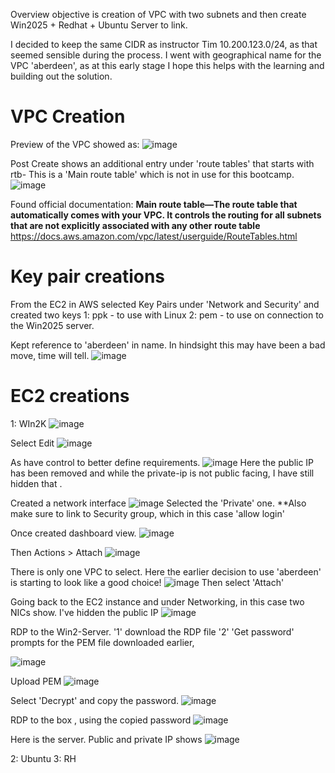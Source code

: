 
Overview objective is creation of VPC with two subnets and then create Win2025 + Redhat + Ubuntu Server to link.

I decided to keep the same CIDR as instructor Tim  10.200.123.0/24, as that seemed sensible during the process.
I went with geographical name for the VPC 'aberdeen', as at this early stage I hope this helps with the learning and building out the solution.

# VPC Creation
Preview of the VPC showed as: 
![image](https://github.com/user-attachments/assets/04308e70-b1e8-4da5-87d9-9bf480b83d01)

Post Create shows an additional entry under 'route tables'  that starts with rtb-
This is a 'Main route table' which is not in use for this bootcamp.
![image](https://github.com/user-attachments/assets/105eb27e-6ae4-45f5-8584-3fcbe1461069)

Found official documentation:
**Main route table—The route table that automatically comes with your VPC. It controls the routing for all subnets that are not explicitly associated with any other route table**
 https://docs.aws.amazon.com/vpc/latest/userguide/RouteTables.html

# Key pair creations
From the EC2 in AWS selected  Key Pairs under 'Network and Security' and created two keys
1:  ppk  - to use with Linux
2:  pem  - to use on connection to the Win2025 server.

Kept reference to 'aberdeen' in name.  In hindsight this may have been a bad move, time will tell.
![image](https://github.com/user-attachments/assets/0f2f8dd1-917a-4e3e-9305-1753e877c1c9)

# EC2 creations  
 1:  WIn2K 
![image](https://github.com/user-attachments/assets/96611c2b-4064-40fb-8180-02b52714ede8)

Select Edit
![image](https://github.com/user-attachments/assets/3bda4ced-516c-4b2d-ac97-6982bca84aae)

As have control to better define requirements.
![image](https://github.com/user-attachments/assets/5d2030fe-d5e4-45e2-b1bf-c2bded84ae5d)
Here the public IP has been removed and while the private-ip is not public facing, I have still hidden that .

Created a network interface
![image](https://github.com/user-attachments/assets/1bfced4d-ed35-4ff9-81e2-4d73b54ce391)
Selected the 'Private' one.     **Also make sure to link to Security group, which in this case 'allow login'

 Once created  dashboard view.
 ![image](https://github.com/user-attachments/assets/890b4931-0d6c-4d8f-8eff-4e53ba337ab9)

Then Actions > Attach
![image](https://github.com/user-attachments/assets/c30c709a-f0df-4ca2-8d60-e6b82c78fb12)

There is only one VPC to select.  Here the earlier decision to use 'aberdeen' is starting to look like a good choice!
![image](https://github.com/user-attachments/assets/e3e9824d-ac1f-4325-b176-2e48dc8cc6be)
Then select 'Attach'

Going back to the EC2 instance and under Networking, in this case two NICs show.
I've hidden the public IP
![image](https://github.com/user-attachments/assets/db0189e9-3098-4094-ab77-9b82f7e2d6b5)

RDP to the Win2-Server.   '1' download the RDP file
'2'  'Get password' prompts for the PEM file downloaded earlier,

![image](https://github.com/user-attachments/assets/9fb687c3-ac82-4d3e-87e1-943fce0b35ca)



Upload PEM 
![image](https://github.com/user-attachments/assets/87a68fee-e1eb-4d1a-9fa1-2d31552ab184)

Select 'Decrypt' and copy the password.
![image](https://github.com/user-attachments/assets/aac6f09f-e503-4728-833d-d0ada7e101a4)

RDP to the box , using the copied password
![image](https://github.com/user-attachments/assets/0025e295-9720-4f4b-b013-e989407f9bea)

Here is the server.    Public and private IP shows
![image](https://github.com/user-attachments/assets/7409a4ef-46a5-47a9-9e7b-edfeade6cf50)


 2: Ubuntu 
 3: RH
 

